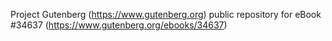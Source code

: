 Project Gutenberg (https://www.gutenberg.org) public repository for eBook #34637 (https://www.gutenberg.org/ebooks/34637)

